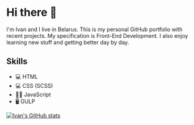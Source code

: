 # Hi there 👋

I'm Ivan and I live in Belarus. This is my personal GitHub portfolio with recent projects. My specification is Front-End Development. I also enjoy learning new stuff and getting better day by day.

## Skills

* 💻 HTML
* 💻 CSS (SCSS)
* 👩‍💻 JavaScript
* 🖥 GULP

[![Ivan's GitHub stats](https://github-readme-stats.vercel.app/api?username=Lonerr7)](https://github.com/anuraghazra/github-readme-stats)

